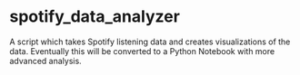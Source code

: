 # spotify_data_analyzer
A script which takes Spotify listening data and creates visualizations of the data. Eventually this will be converted to a Python Notebook with more advanced analysis.
